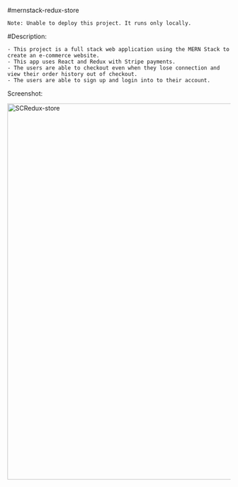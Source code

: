 #mernstack-redux-store

    Note: Unable to deploy this project. It runs only locally. 

#Description: 

    - This project is a full stack web application using the MERN Stack to create an e-commerce website.
    - This app uses React and Redux with Stripe payments.
    - The users are able to checkout even when they lose connection and view their order history out of checkout. 
    - The users are able to sign up and login into to their account.


Screenshot:


<img width="849" alt="SCRedux-store" src="https://user-images.githubusercontent.com/65464431/170345105-9ff878b6-1c00-41f6-b275-03585e1829f9.png">
